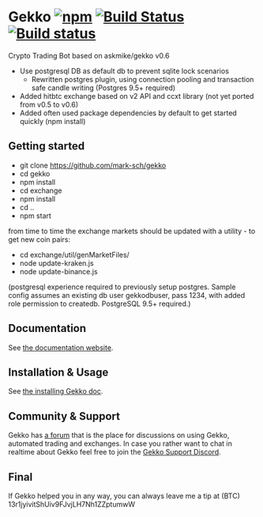 # Gekko [![npm](https://img.shields.io/npm/dm/gekko.svg)]() [![Build Status](https://travis-ci.org/askmike/gekko.png)](https://travis-ci.org/askmike/gekko) [![Build status](https://ci.appveyor.com/api/projects/status/github/askmike/gekko?branch=stable&svg=true)](https://ci.appveyor.com/project/askmike/gekko)

Crypto Trading Bot based on askmike/gekko v0.6

- Use postgresql DB as default db to prevent sqlite lock scenarios
  - Rewritten postgres plugin, using connection pooling and transaction safe candle writing (Postgres 9.5+ required)
- Added hitbtc exchange based on v2 API and ccxt library (not yet ported from v0.5 to v0.6)
- Added often used package dependencies by default to get started quickly (npm install)

## Getting started

- git clone https://github.com/mark-sch/gekko
- cd gekko
- npm install
- cd exchange
- npm install
- cd ..
- npm start

from time to time the exchange markets should be updated with a utility - to get new coin pairs:

- cd exchange/util/genMarketFiles/
- node update-kraken.js
- node update-binance.js

(postgresql experience required to previously setup postgres. Sample config assumes an existing db user gekkodbuser, pass 1234, with added role permission to createdb. PostgreSQL 9.5+ required.)

## Documentation

See [the documentation website](https://gekko.wizb.it/docs/introduction/about_gekko.html).

## Installation & Usage

See [the installing Gekko doc](https://gekko.wizb.it/docs/installation/installing_gekko.html).

## Community & Support

Gekko has [a forum](https://forum.gekko.wizb.it/) that is the place for discussions on using Gekko, automated trading and exchanges. In case you rather want to chat in realtime about Gekko feel free to join the [Gekko Support Discord](https://discord.gg/26wMygt).

## Final

If Gekko helped you in any way, you can always leave me a tip at (BTC) 13r1jyivitShUiv9FJvjLH7Nh1ZZptumwW

